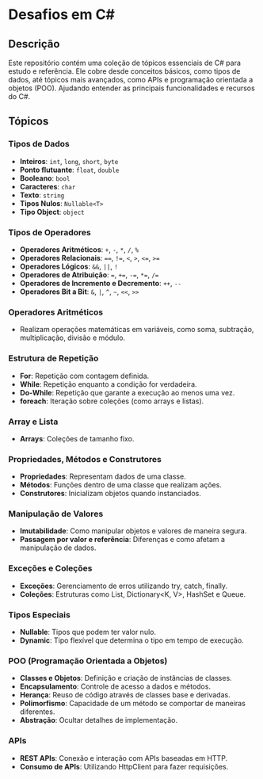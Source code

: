 # Desafios em C#

## Descrição

Este repositório contém uma coleção de tópicos essenciais de C# para estudo e referência. Ele cobre desde conceitos básicos, como tipos de dados, até tópicos mais avançados, como APIs e programação orientada a objetos (POO). Ajudando entender as principais funcionalidades e recursos do C#.

## Tópicos

### Tipos de Dados
- **Inteiros**: `int`, `long`, `short`, `byte`
- **Ponto flutuante**: `float`, `double`
- **Booleano**: `bool`
- **Caracteres**: `char`
- **Texto**: `string`
- **Tipos Nulos**: `Nullable<T>`
- **Tipo Object**: `object`

### Tipos de Operadores
- **Operadores Aritméticos**: `+`, `-`, `*`, `/`, `%`
- **Operadores Relacionais**: `==`, `!=`, `<`, `>`, `<=`, `>=`
- **Operadores Lógicos**: `&&`, `||`, `!`
- **Operadores de Atribuição**: `=`, `+=`, `-=`, `*=`, `/=`
- **Operadores de Incremento e Decremento**: `++`, `--`
- **Operadores Bit a Bit**: `&`, `|`, `^`, `~`, `<<`, `>>`

### Operadores Aritméticos
- Realizam operações matemáticas em variáveis, como soma, subtração, multiplicação, divisão e módulo.

### Estrutura de Repetição
- **For**: Repetição com contagem definida.
- **While**: Repetição enquanto a condição for verdadeira.
- **Do-While**: Repetição que garante a execução ao menos uma vez.
- **foreach**: Iteração sobre coleções (como arrays e listas).

### Array e Lista
- **Arrays**: Coleções de tamanho fixo.

### Propriedades, Métodos e Construtores
- **Propriedades**: Representam dados de uma classe.
- **Métodos**: Funções dentro de uma classe que realizam ações.
- **Construtores**: Inicializam objetos quando instanciados.
  
### Manipulação de Valores
- **Imutabilidade**: Como manipular objetos e valores de maneira segura.
- **Passagem por valor e referência**: Diferenças e como afetam a manipulação de dados.
  
### Exceções e Coleções
- **Exceções**: Gerenciamento de erros utilizando try, catch, finally.
- **Coleções**: Estruturas como List<T>, Dictionary<K, V>, HashSet<T> e Queue<T>.

### Tipos Especiais
- **Nullable**: Tipos que podem ter valor nulo.
- **Dynamic**: Tipo flexível que determina o tipo em tempo de execução.
  
### POO (Programação Orientada a Objetos)
- **Classes e Objetos**: Definição e criação de instâncias de classes.
- **Encapsulamento**: Controle de acesso a dados e métodos.
- **Herança**: Reuso de código através de classes base e derivadas.
- **Polimorfismo**: Capacidade de um método se comportar de maneiras diferentes.
- **Abstração**: Ocultar detalhes de implementação.
  
### APIs
- **REST APIs**: Conexão e interação com APIs baseadas em HTTP.
- **Consumo de APIs**: Utilizando HttpClient para fazer requisições.


